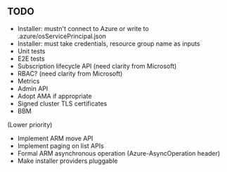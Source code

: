 ## TODO

* Installer: mustn't connect to Azure or write to .azure/osServicePrincipal.json
* Installer: must take credentials, resource group name as inputs
* Unit tests
* E2E tests
* Subscription lifecycle API (need clarity from Microsoft)
* RBAC? (need clarity from Microsoft)
* Metrics
* Admin API
* Adopt AMA if appropriate
* Signed cluster TLS certificates
* BBM

(Lower priority)

* Implement ARM move API
* Implement paging on list APIs
* Formal ARM asynchronous operation (Azure-AsyncOperation header)
* Make installer providers pluggable
